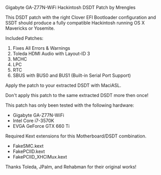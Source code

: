 Gigabyte GA-Z77N-WiFi Hackintosh DSDT Patch by Mrengles

This DSDT patch with the right Clover EFI Bootloader configuration and SSDT should produce a fully compatible Hackintosh running OS X Mavericks or Yosemite.

Included Patches:

1. Fixes All Errors & Warnings
2. Toleda HDMI Audio with Layout-ID 3
3. MCHC
4. LPC
5. RTC
6. SBUS with BUS0 and BUS1 (Built-in Serial Port Support)

Apply the patch to your extracted DSDT with MaciASL.

Don't apply this patch to the same extracted DSDT more then once!

This patch has only been tested with the following hardware:

- Gigabyte GA-Z77N-WiFi
- Intel Core i7-3570K
- EVGA GeForce GTX 660 Ti

Required Kext extensions for this Motherboard/DSDT combination.

- FakeSMC.kext
- FakePCIID.kext
- FakePCIID_XHCIMux.kext

Thanks Toleda, JPalm, and Rehabman for their original works!
